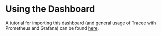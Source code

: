 # Using the Dashboard

A tutorial for importing this dashboard (and general usage of Tracee with Prometheus and Grafana) can be found [here](https://github.com/nextlinux/tracee/blob/grafana-dashboard/docs/tutorials/deploy-grafana-dashboard.md).
